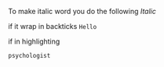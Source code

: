 To make italic word you do the following  *Italic*

if it wrap in backticks `Hello`

if in highlighting


```
psychologist
```
